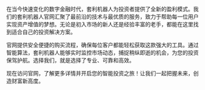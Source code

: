 在当今快速变化的数字金融时代，套利机器人为投资者提供了全新的盈利模式。我们的套利机器人官网汇聚了最前沿的技术与最优质的服务，致力于帮助每一位用户实现资产增值的梦想。无论是初入市场的新人还是经验丰富的老手，都能在这里找到适合自己的投资解决方案。

官网提供安全便捷的购买流程，确保每位客户都能轻松获取这款强大的工具。通过智能算法，套利机器人能够实时监控市场动态，捕捉稍纵即逝的机会，为您的投资保驾护航。选择我们，就是选择了专业、可靠和高效。

现在访问官网，了解更多详情并开启您的智能投资之旅！让我们一起把握未来，创造财富新高度。